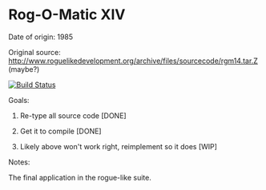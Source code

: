 # Rog-O-Matic XIV

Date of origin: 1985

Original source: http://www.roguelikedevelopment.org/archive/files/sourcecode/rgm14.tar.Z (maybe?)

[![Build Status](https://travis-ci.org/tcadigan/rog-o-matic_XIV.svg?branch=master)](https://travis-ci.org/tcadigan/rog-o-matic_XIV)

Goals:

1) Re-type all source code [DONE]

2) Get it to compile [DONE]

3) Likely above won't work right, reimplement so it does [WIP]

Notes:

The final application in the rogue-like suite. 